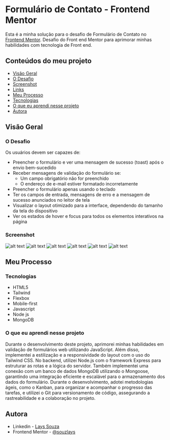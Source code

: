 # Formulário de Contato - Frontend Mentor

Esta é a minha solução para o desafio de Formulário de Contato no [Frontend Mentor](https://www.frontendmentor.io/challenges/contact-form--G-hYlqKJj). Desafio do Front end Mentor para aprimorar minhas habilidades com tecnologia de Front end.

## Conteúdos do meu projeto
- [Visão Geral](#visao-geral)
- [O Desafio](#o-desafio)
- [Screenshot](#screenshot)
- [Links](#links)
- [Meu Processo](#meu-processo)
- [Tecnologias](#tecnologias)
- [O que eu aprendi nesse projeto](#o-que-eu-aprendi-nesse-projeto)
- [Autora](#autora)

## Visão Geral

### O Desafio

Os usuários devem ser capazes de:

- Preencher o formulário e ver uma mensagem de sucesso (toast) após o envio bem-sucedido
- Receber mensagens de validação do formulário se:
  - Um campo obrigatório não for preenchido
  - O endereço de e-mail estiver formatado incorretamente
- Preencher o formulário apenas usando o teclado
- Ter os campos de entrada, mensagens de erro e a mensagem de sucesso anunciados no leitor de tela
- Visualizar o layout otimizado para a interface, dependendo do tamanho da tela do dispositivo
- Ver os estados de hover e focus para todos os elementos interativos na página

### Screenshot

![alt text](image.png)
![alt text](image-1.png)
![alt text](image-2.png)
![alt text](image-3.png)
![alt text](image-4.png)
![alt text](image-5.png)

<!-- ### Links

- Solution URL: [Add solution URL here](https://your-solution-url.com)
- Live Site URL: [Add live site URL here](https://your-live-site-url.com) -->

## Meu Processo

### Tecnologias

- HTML5 
- Tailwind
- Flexbox
- Mobile-first 
- Javascript
- Node js
- MongoDB


### O que eu aprendi nesse projeto

Durante o desenvolvimento deste projeto, aprimorei minhas habilidades em validação de formulários web utilizando JavaScript. Além disso, implementei a estilização e a responsividade do layout com o uso do Tailwind CSS. No backend, utilizei Node.js com o framework Express para estruturar as rotas e a lógica do servidor. Também implementei uma conexão com um banco de dados MongoDB utilizando o Mongoose, garantindo uma integração eficiente e escalável para o armazenamento dos dados do formulário. Durante o desenvolvimento, adotei metodologias ágeis, como o Kanban, para organizar e acompanhar o progresso das tarefas, e utilizei o Git para versionamento de código, assegurando a rastreabilidade e a colaboração no projeto. 

## Autora

- Linkedin - [Lays Souza](https://www.linkedin.com/in/lays-souza-desenvolvedora/)
- Frontend Mentor - [@souzlays](https://www.frontendmentor.io/profile/souzlays)


